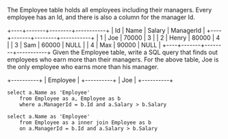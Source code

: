 The Employee table holds all employees including their managers. Every employee has an Id, and there is also a column for the manager Id.

+----+-------+--------+-----------+
| Id | Name  | Salary | ManagerId |
+----+-------+--------+-----------+
| 1  | Joe   | 70000  | 3         |
| 2  | Henry | 80000  | 4         |
| 3  | Sam   | 60000  | NULL      |
| 4  | Max   | 90000  | NULL      |
+----+-------+--------+-----------+
Given the Employee table, write a SQL query that finds out employees who earn more than their managers. For the above table, Joe is the only employee who earns more than his manager.

+----------+
| Employee |
+----------+
| Joe      |
+----------+


```
select a.Name as 'Employee'
    from Employee as a, Employee as b
    where a.ManagerId = b.Id and a.Salary > b.Salary
```

``` 
select a.Name as 'Employee'
    from Employee as a inner join Employee as b
    on a.ManagerId = b.Id and a.Salary > b.Salary
```



